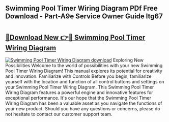 ## Swimming Pool Timer Wiring Diagram PDf Free Download - Part-A9e Service Owner Guide ltg67

# <h2><a href="http://dfm85ze.blite.top/?on=Swimming+Pool+Timer+Wiring+Diagram">🔗Download New 👉🔴 Swimming Pool Timer Wiring Diagram</a></h2>

[![Swimming Pool Timer Wiring Diagram download](https://i.imgur.com/lujVjoI.png)](http://dfm85ze.blite.top/?on=Swimming+Pool+Timer+Wiring+Diagram)
Exploring New Possibilities Welcome to the world of possibilities with your new Swimming Pool Timer Wiring Diagram! This manual explores its potential for creativity and innovation. Familiarize with Controls Before you begin, familiarize yourself with the location and function of all control buttons and settings on your Swimming Pool Timer Wiring Diagram. This Swimming Pool Timer Wiring Diagram features a powerful engine and innovative features for exceptional performance. It's our hope that the Swimming Pool Timer Wiring Diagram has been a valuable asset as you navigate the functions of your new product. Should you have any questions or concerns, please do not hesitate to contact our customer support team.
